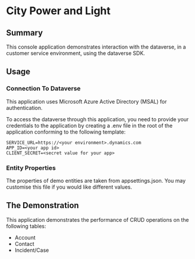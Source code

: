 # City Power and Light

## Summary

This console application demonstrates interaction with the dataverse, in a
customer service environment, using the dataverse SDK.

## Usage

### Connection To Dataverse

This application uses Microsoft Azure Active Directory (MSAL) for
authentication.

To access the dataverse through this application, you need to provide your
credentials to the application by creating a .env file in the root of the
application conforming to the following template:

```env
SERVICE_URL=https://<your environment>.dynamics.com
APP_ID=<your app id>
CLIENT_SECRET=<secret value for your app>
```

### Entity Properties

The properties of demo entities are taken from appsettings.json. You may
customise this file if you would like different values.

## The Demonstration

This application demonstrates the performance of CRUD operations on the
following tables:

- Account
- Contact
- Incident/Case

